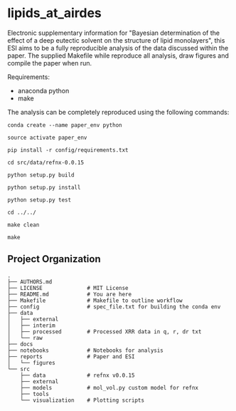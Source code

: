 lipids_at_airdes
==============================

Electronic supplementary information for "Bayesian determination of the effect of a deep eutectic solvent on the structure of lipid monolayers", this ESI aims to be a fully reproducible analysis of the data discussed within the paper. The supplied Makefile while reproduce all analysis, draw figures and compile the paper when run.

Requirements: 

- anaconda python 
- make 

The analysis can be completely reproduced using the following commands:

```
conda create --name paper_env python

source activate paper_env

pip install -r config/requirements.txt

cd src/data/refnx-0.0.15

python setup.py build

python setup.py install

python setup.py test

cd ../../

make clean

make
```

Project Organization
--------------------

    .
    ├── AUTHORS.md
    ├── LICENSE              # MIT License
    ├── README.md            # You are here
    ├── Makefile             # Makefile to outline workflow
    ├── config               # spec_file.txt for building the conda env
	├── data        
    │   ├── external
    │   ├── interim
    │   ├── processed        # Processed XRR data in q, r, dr txt
    │   └── raw
    ├── docs
    ├── notebooks            # Notebooks for analysis
    ├── reports              # Paper and ESI
    │   └── figures
    └── src
        ├── data             # refnx v0.0.15
        ├── external  
        ├── models           # mol_vol.py custom model for refnx
        ├── tools      
        └── visualization    # Plotting scripts
